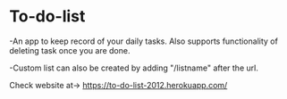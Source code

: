 # To-do-list
-An app to keep record of your daily tasks. Also supports functionality of deleting task once you are done.

-Custom list can also be created by adding "/listname" after the url.

Check website at-> https://to-do-list-2012.herokuapp.com/
